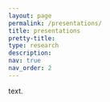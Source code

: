 ```yaml
---
layout: page
permalink: /presentations/
title: presentations
pretty-title: 
type: research
description: 
nav: true
nav_order: 2
---
```


text.
